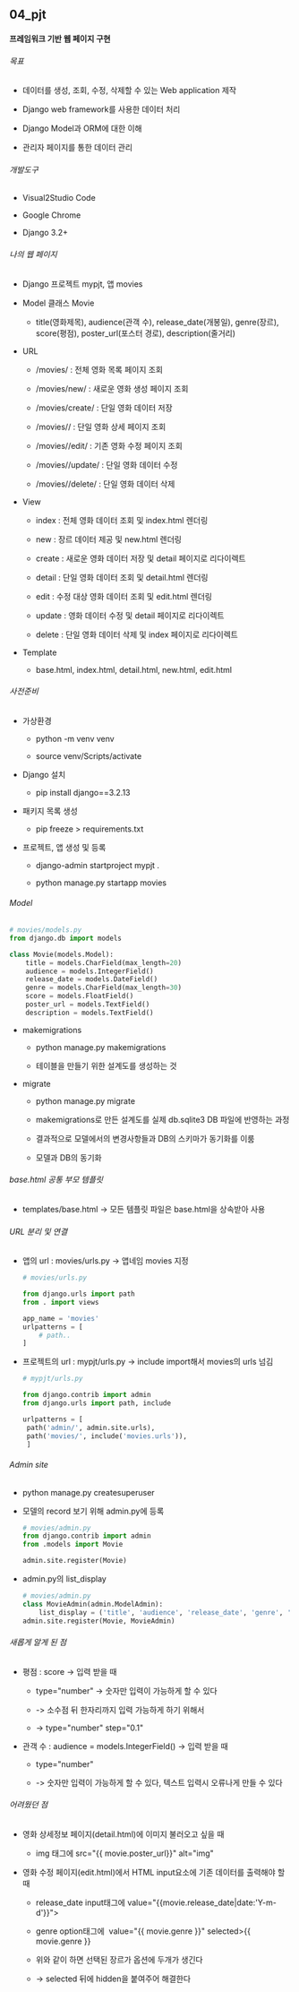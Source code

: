 ## 04_pjt

#### 프레임워크 기반 웹 페이지 구현

###### 목표

- 데이터를 생성, 조회, 수정, 삭제할 수 있는 Web application 제작

- Django web framework를 사용한 데이터 처리

- Django Model과 ORM에 대한 이해

- 관리자 페이지를 통한 데이터 관리

###### 개발도구

- Visual2Studio Code

- Google Chrome

- Django 3.2+

###### 나의 웹 페이지

- Django 프로젝트 mypjt, 앱 movies

- Model 클래스 Movie
  
  - title(영화제목), audience(관객 수), release_date(개봉일), genre(장르), score(평점), poster_url(포스터 경로), description(줄거리)

- URL
  
  - /movies/ : 전체 영화 목록 페이지 조회
  
  - /movies/new/ : 새로운 영화 생성 페이지 조회
  
  - /movies/create/ : 단일 영화 데이터 저장
  
  - /movies/<pk>/ : 단일 영화 상세 페이지 조회
  
  - /movies/<pk>/edit/ : 기존 영화 수정 페이지 조회
  
  - /movies/<pk>/update/ : 단일 영화 데이터 수정
  
  - /movies/<pk>/delete/ : 단일 영화 데이터 삭제 

- View
  
  - index : 전체 영화 데이터 조회 및 index.html 렌더링
  
  - new : 장르 데이터 제공 및 new.html 렌더링
  
  - create : 새로운 영화 데이터 저장 및 detail 페이지로 리다이렉트
  
  - detail : 단일 영화 데이터 조회 및 detail.html 렌더링
  
  - edit : 수정 대상 영화 데이터 조회 및 edit.html 렌더링
  
  - update : 영화 데이터 수정 및 detail 페이지로 리다이렉트
  
  - delete : 단일 영화 데이터 삭제 및 index 페이지로 리다이렉트

- Template
  
  - base.html, index.html, detail.html, new.html, edit.html

###### 사전준비

- 가상환경
  
  - python -m venv venv
  
  - source venv/Scripts/activate

- Django 설치
  
  - pip install django==3.2.13

- 패키지 목록 생성
  
  - pip freeze > requirements.txt

- 프로젝트, 앱 생성 및 등록
  
  - django-admin startproject mypjt .
  
  - python manage.py startapp movies

###### Model

```python
# movies/models.py
from django.db import models

class Movie(models.Model):
    title = models.CharField(max_length=20)
    audience = models.IntegerField()
    release_date = models.DateField()
    genre = models.CharField(max_length=30)
    score = models.FloatField()
    poster_url = models.TextField()
    description = models.TextField()
```

- makemigrations 
  
  - python manage.py makemigrations
  
  - 테이블을 만들기 위한 설계도를 생성하는 것

- migrate 
  
  - python manage.py migrate
  
  - makemigrations로 만든 설계도를 실제 db.sqlite3 DB 파일에 반영하는 과정
  
  - 결과적으로 모델에서의 변경사항들과 DB의 스키마가 동기화를 이룸
  
  - 모델과 DB의 동기화

###### base.html 공통 부모 템플릿

- templates/base.html -> 모든 템플릿 파일은 base.html을 상속받아 사용

###### URL 분리 및 연결

- 앱의 url : movies/urls.py -> 앱네임 movies 지정
  
  ```python
  # movies/urls.py
  
  from django.urls import path
  from . import views
  
  app_name = 'movies'
  urlpatterns = [
      # path..
  ]
  ```

- 프로젝트의 url : mypjt/urls.py -> include import해서 movies의 urls 넘김
  
  ```python
  # mypjt/urls.py
  
  from django.contrib import admin
  from django.urls import path, include
  
  urlpatterns = [
   path('admin/', admin.site.urls),
   path('movies/', include('movies.urls')),
   ]
  ```

###### Admin site

- python manage.py createsuperuser

- 모델의 record 보기 위해 admin.py에 등록
  
  ```python
  # movies/admin.py
  from django.contrib import admin
  from .models import Movie
  
  admin.site.register(Movie)
  ```

- admin.py의 list_display
  
  ```python
  # movies/admin.py
  class MovieAdmin(admin.ModelAdmin):
      list_display = ('title', 'audience', 'release_date', 'genre', 'score', 'poster_url', 'description')
  admin.site.register(Movie, MovieAdmin)
  ```

###### 새롭게 알게 된 점

- 평점 : score -> 입력 받을 때
  
  - type="number" -> 숫자만 입력이 가능하게 할 수 있다
  
  - -> 소수점 뒤 한자리까지 입력 가능하게 하기 위해서
  
  - -> type="number" step="0.1"

- 관객 수 : audience = models.IntegerField() -> 입력 받을 때
  
  - type="number"
  
  - -> 숫자만 입력이 가능하게 할 수 있다, 텍스트 입력시 오류나게 만들 수 있다

###### 어려웠던 점

- 영화 상세정보 페이지(detail.html)에 이미지 불러오고 싶을 때 
  
  - img 태그에 src="{{ movie.poster_url}}" alt="img"

- 영화 수정 페이지(edit.html)에서 HTML input요소에 기존 데이터를 출력해야 할 때
  
  - release_date input태그에 value="{{movie.release_date|date:'Y-m-d'}}">
  
  - genre option태그에  value="{{ movie.genre }}" selected>{{ movie.genre }}
  
  - 위와 같이 하면 선택된 장르가 옵션에 두개가 생긴다
  
  - -> selected 뒤에 hidden을 붙여주어 해결한다
